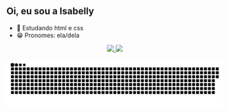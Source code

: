 ## Oi, eu sou a Isabelly
- 🌱 Estudando html e css
- 😁 Pronomes: ela/dela


<div align="center">
  <a href="https://github.com/isazh1">
  <img height="180em" src="https://github-readme-stats.vercel.app/api?username=isazh1&show_icons=true&theme=radical&include_all_commits=true&count_private=true"/>
  <img height="180em" src="https://github-readme-stats.vercel.app/api/top-langs/?username=isazh1&layout=compact&langs_count=7&theme=radical"/>
</div>


  ![Snake animation](https://github.com/isazh1/isazh1/blob/output/github-contribution-grid-snake.svg)
 </div>
